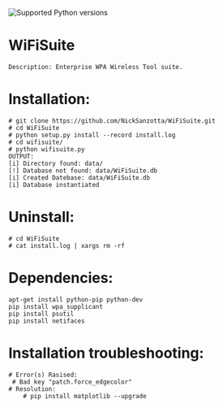 ![Supported Python versions](https://img.shields.io/badge/python-2.7-blue.svg)
# WiFiSuite     
    Description: Enterprise WPA Wireless Tool suite.
    
# Installation:
    # git clone https://github.com/NickSanzotta/WiFiSuite.git
    # cd WiFiSuite
    # python setup.py install --record install.log
    # cd wifisuite/
    # python wifisuite.py
    OUTPUT:
	[i] Directory found: data/
 	[!] Database not found: data/WiFiSuite.db
 	[i] Created Datebase: data/WiFiSuite.db
 	[i] Database instantiated

# Uninstall:
    # cd WiFiSuite
    # cat install.log | xargs rm -rf

# Dependencies:
    apt-get install python-pip python-dev
    pip install wpa_supplicant
    pip install psutil
    pip install netifaces
    
# Installation troubleshooting:
    # Error(s) Rasised: 
   	 # Bad key "patch.force_edgecolor"
    # Resolution:
    	# pip install matplotlib --upgrade

 


    

 

